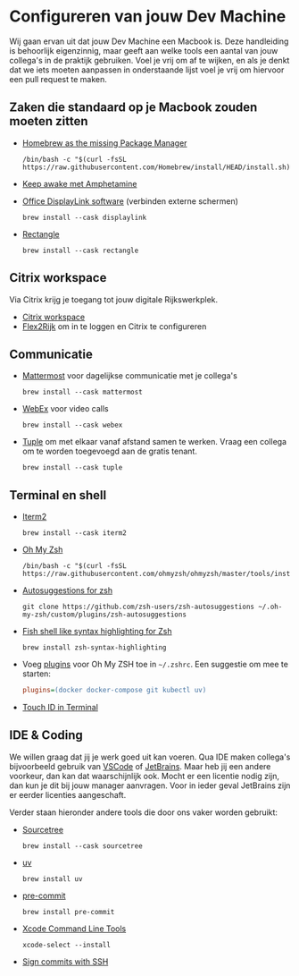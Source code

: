 # Configureren van jouw Dev Machine

Wij gaan ervan uit dat jouw Dev Machine een Macbook is. Deze handleiding is behoorlijk eigenzinnig, maar geeft aan welke
tools een aantal van jouw collega's in de praktijk gebruiken. Voel je vrij om af te wijken, en als je denkt dat we iets
moeten aanpassen in onderstaande lijst voel je vrij om hiervoor een pull request te maken.

## Zaken die standaard op je Macbook zouden moeten zitten

- [Homebrew as the missing Package Manager](https://brew.sh/)
    ```shell
    /bin/bash -c "$(curl -fsSL https://raw.githubusercontent.com/Homebrew/install/HEAD/install.sh)"
    ```
- [Keep awake met Amphetamine](https://apps.apple.com/us/app/amphetamine/id937984704)

- [Office DisplayLink software](https://www.synaptics.com/products/displaylink-graphics/downloads/macos) (verbinden externe schermen)
    ```shell
    brew install --cask displaylink
    ```
- [Rectangle](https://rectangleapp.com/)

    ```shell
    brew install --cask rectangle
    ```

## Citrix workspace

Via Citrix krijg je toegang tot jouw digitale Rijkswerkplek.

- [Citrix workspace](https://www.citrix.com/downloads/workspace-app/)
- [Flex2Rijk](https://www.flex2rijk.nl/) om in te loggen en Citrix te configureren

## Communicatie

- [Mattermost](https://mattermost.com/) voor dagelijkse communicatie met je collega's

    ```shell
    brew install --cask mattermost
    ```

- [WebEx](https://www.webex.com/) voor video calls

    ```shell
    brew install --cask webex
    ```

- [Tuple](https://tuple.app/download) om met elkaar vanaf afstand samen te werken. Vraag een collega om te worden toegevoegd aan de gratis tenant.

    ```shell
    brew install --cask tuple
    ```

## Terminal en shell

- [Iterm2](https://iterm2.com/)

    ```shell
    brew install --cask iterm2
    ```

- [Oh My Zsh](https://ohmyz.sh/)

    ```shell
    /bin/bash -c "$(curl -fsSL https://raw.githubusercontent.com/ohmyzsh/ohmyzsh/master/tools/install.sh)"
    ```

- [Autosuggestions for zsh](https://github.com/zsh-users/zsh-autosuggestions)

    ```shell
    git clone https://github.com/zsh-users/zsh-autosuggestions ~/.oh-my-zsh/custom/plugins/zsh-autosuggestions
    ```

- [Fish shell like syntax highlighting for Zsh](https://github.com/zsh-users/zsh-syntax-highlighting)

    ```shell
    brew install zsh-syntax-highlighting
    ```

- Voeg [plugins](https://github.com/ohmyzsh/ohmyzsh/wiki/Plugins) voor Oh My ZSH toe in `~/.zshrc`. Een suggestie om mee
  te starten:

    ```ini
    plugins=(docker docker-compose git kubectl uv)
    ```

- [Touch ID in Terminal](https://apple.stackexchange.com/questions/259093/can-touch-id-on-mac-authenticate-sudo-in-terminal)

## IDE & Coding

We willen graag dat jij je werk goed uit kan voeren. Qua IDE maken collega's bijvoorbeeld gebruik van
[VSCode](https://code.visualstudio.com/) of [JetBrains](https://www.jetbrains.com/). Maar heb jij een andere voorkeur,
dan kan dat waarschijnlijk ook. Mocht er een licentie nodig zijn, dan kun je dit bij jouw manager aanvragen. Voor in
ieder geval JetBrains zijn er eerder licenties aangeschaft.

Verder staan hieronder andere tools die door ons vaker worden gebruikt:

- [Sourcetree](https://www.sourcetreeapp.com/)

    ```shell
    brew install --cask sourcetree
    ```

- [uv](https://docs.astral.sh/uv/)

    ```shell
    brew install uv
    ```

- [pre-commit](https://pre-commit.com/)

    ```shell
    brew install pre-commit
    ```

- [Xcode Command Line Tools](https://developer.apple.com/xcode/resources/)

    ```shell
    xcode-select --install
    ```

- [Sign commits with SSH](https://docs.github.com/en/authentication/managing-commit-signature-verification/telling-git-about-your-signing-key#telling-git-about-your-ssh-key)
